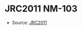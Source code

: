 <a name="material" />

# JRC2011 NM-103
<script type="application/ld+json">
  {
    "@context": "https://schema.org/",
    "@type": "ChemicalSubstance",
    "http://purl.org/dc/terms/conformsTo":
      {
        "@type": "CreativeWork",
        "@id": "https://bioschemas.org/profiles/ChemicalSubstance/0.4-RELEASE/"
      },
    "@id": "https://egonw.github.io/nanowiki/nanowiki343.html#material",
    "name": "JRC2011 NM-103",
    "sameAs": "http://127.0.0.1/mediawiki/index.php/Special:URIResolver/JRC2011_NM-2D103"
  }
</script>


* Source: [JRC2011](http://127.0.0.1/mediawiki/index.php/Special:URIResolver/JRC2011)

